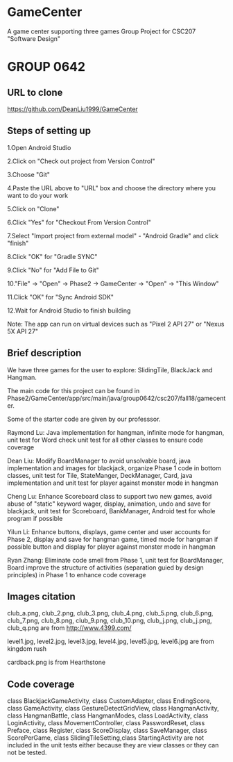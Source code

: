 # GameCenter
A game center supporting three games
Group Project for CSC207 "Software Design"
# GROUP 0642
## URL to clone
https://github.com/DeanLiu1999/GameCenter
## Steps of setting up
1.Open Android Studio

2.Click on "Check out project from Version Control"

3.Choose "Git"

4.Paste the URL above to "URL" box and choose the directory where you want to do your work

5.Click on "Clone"

6.Click "Yes" for "Checkout From Version Control"

7.Select "Import project from external model" - "Android Gradle" and click "finish"

8.Click "OK" for "Gradle SYNC"

9.Click "No" for "Add File to Git"

10."File" -> "Open" -> Phase2 -> GameCenter -> "Open" -> "This Window"

11.Click "OK" for "Sync Android SDK"

12.Wait for Android Studio to finish building

Note: The app can run on virtual devices such as "Pixel 2 API 27" or "Nexus 5X API 27"

## Brief description
We have three games for the user to explore: SlidingTile, BlackJack and Hangman.

The main code for this project can be found in Phase2/GameCenter/app/src/main/java/group0642/csc207/fall18/gamecenter.

Some of the starter code are given by our professsor.

Raymond Lu: Java implementation for hangman, infinite mode for hangman, unit test for Word
         check unit test for all other classes to ensure code coverage

Dean Liu: Modify BoardManager to avoid unsolvable board, java implementation and images for blackjack, 
      organize Phase 1 code in bottom classes, unit test for Tile, StateManger, DeckManager, Card,
      java implementation and unit test for player against monster mode in hangman
      
Cheng Lu: Enhance Scoreboard class to support two new games, avoid abuse of "static" keyword
       wager, display, animation, undo and save for blackjack, 
       unit test for Scoreboard, BankManager, Android test for whole program if possible
       
Yilun Li: Enhance buttons, displays, game center and user accounts for Phase 2, 
       display and save for hangman game, timed mode for hangman if possible
       button and display for player against monster mode in hangman
       
Ryan Zhang: Eliminate code smell from Phase 1, unit test for BoardManager, Board
      improve the structure of activities (separation guied by design principles) in Phase 1 to 
      enhance code coverage

## Images citation
club_a.png, club_2.png, club_3.png, club_4.png, club_5.png, club_6.png, club_7.png, club_8.png,
club_9.png, club_10.png, club_j.png, club_j.png, club_q.png
are from http://www.4399.com/

level1.jpg, level2.jpg, level3.jpg, level4.jpg, level5.jpg, level6.jpg
are from kingdom rush

cardback.png is from Hearthstone

## Code coverage
class BlackjackGameActivity, class CustomAdapter, class EndingScore, class GameActivity,
class GestureDetectGridView, class HangmanActivity, class HangmanBattle, class HangmanModes,
class LoadActivity, class LoginActivity, class MovementController, class PasswordReset,
class Preface, class Register, class ScoreDisplay, class SaveManager, class ScorePerGame,
class SlidingTileSetting,class StartingActivity are not included in the unit tests either because
they are view classes or they can not be tested.
